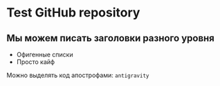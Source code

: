 

#  Test GitHub repository
## Мы можем писать заголовки разного уровня

* Офигенные списки
* Просто кайф

Можно выделять код апострофами: `antigravity`